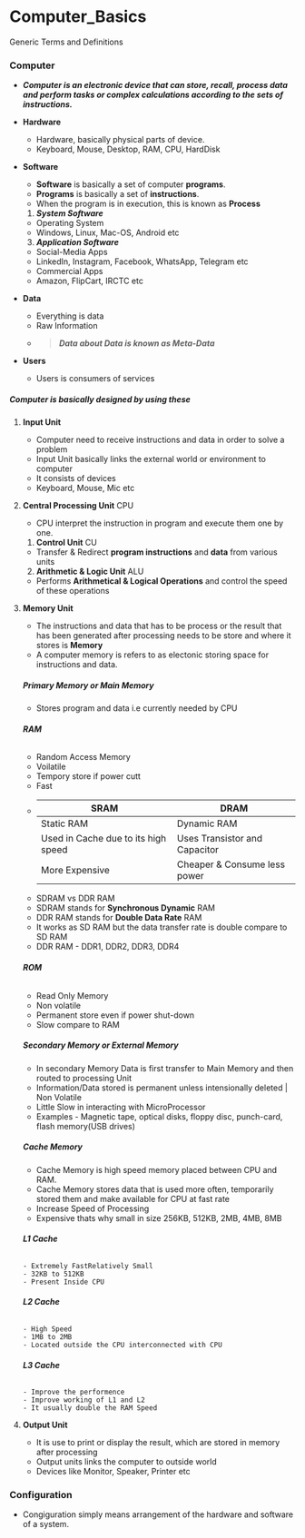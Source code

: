 # Computer_Basics
Generic Terms and Definitions


### Computer

  * ***Computer is an electronic device that can store, recall, process data and perform tasks or complex calculations according to the sets of instructions.***
  
  * **Hardware**
    - Hardware, basically physical parts of device.
    - Keyboard, Mouse, Desktop, RAM, CPU, HardDisk
  
  * **Software**
    - **Software** is basically a set of computer **programs**.
    - **Programs** is basically a set of **instructions**.
    - When the program is in execution, this is known as **Process**
    1. ***System Software***
      - Operating System
      - Windows, Linux, Mac-OS, Android etc
      
    3. ***Application Software***
      - Social-Media Apps
      - LinkedIn, Instagram, Facebook, WhatsApp, Telegram etc
      - Commercial Apps
      - Amazon, FlipCart, IRCTC etc
  
  * **Data**   
    - Everything is data
    - Raw Information
    - > ***Data about Data is known as Meta-Data***
  
  * **Users**
    - Users is consumers of services
   

##### Computer is basically designed by using these

1. **Input Unit**
   - Computer need to receive instructions and data in order to solve a problem
   - Input Unit basically links the external world or environment to computer
   - It consists of devices
   - Keyboard, Mouse, Mic etc

2. **Central Processing Unit** CPU
   - CPU interpret the instruction in program and execute them one by one.
    1. **Control Unit** CU
      - Transfer & Redirect **program instructions** and **data** from various units  
    2. **Arithmetic & Logic Unit** ALU
      - Performs **Arithmetical & Logical Operations** and control the speed of these operations
      
      
3. **Memory Unit**
   - The instructions and data that has to be process or the result that has been generated after processing needs to be store and where it stores is **Memory**
   - A computer memory is refers to as electonic storing space for instructions and data.
   
   
   ##### ***Primary Memory or Main Memory***
     - Stores program and data i.e currently needed by CPU


     ###### ***RAM***
      - Random Access Memory
      - Voilatile
      - Tempory store if power cutt
      - Fast
      - |SRAM|DRAM|
        |-----|-----|
        |Static RAM | Dynamic RAM|
        |Used in Cache due to its high speed| Uses Transistor and Capacitor|
        |More Expensive| Cheaper & Consume less power|
      - SDRAM vs DDR RAM
      - SDRAM stands for **Synchronous Dynamic** RAM
      - DDR RAM stands for **Double Data Rate** RAM
      - It works as SD RAM but the data transfer rate is double compare to SD RAM
      - DDR RAM - DDR1, DDR2, DDR3, DDR4


     ###### ***ROM***
      - Read Only Memory
      - Non volatile
      - Permanent store even if power shut-down
      - Slow compare to RAM
      
      
    ##### ***Secondary Memory or External Memory***
      - In secondary Memory Data is first transfer to Main Memory and then routed to processing Unit
      - Information/Data stored is permanent unless intensionally deleted | Non Volatile
      - Little Slow in interacting with MicroProcessor
      - Examples - Magnetic tape, optical disks, floppy disc, punch-card, flash memory(USB drives)
    
    
    ##### ***Cache Memory***
      - Cache Memory is high speed memory placed between CPU and RAM.
      - Cache Memory stores data that is used more often, temporarily stored them and make available for CPU at fast rate
      - Increase Speed of Processing
      - Expensive thats why small in size 256KB, 512KB, 2MB, 4MB, 8MB
      
      ###### ***L1 Cache***
       - Extremely FastRelatively Small
       - 32KB to 512KB
       - Present Inside CPU
      
      ###### ***L2 Cache***
       - High Speed
       - 1MB to 2MB
       - Located outside the CPU interconnected with CPU
       
      ###### ***L3 Cache***
       - Improve the performence
       - Improve working of L1 and L2
       - It usually double the RAM Speed


4. **Output Unit**
   - It is use to print or display the result, which are stored in memory after processing
   - Output units links the computer to outside world
   - Devices like Monitor, Speaker, Printer etc
   

### Configuration
  - Congiguration simply means arrangement of the hardware and software of a system.
